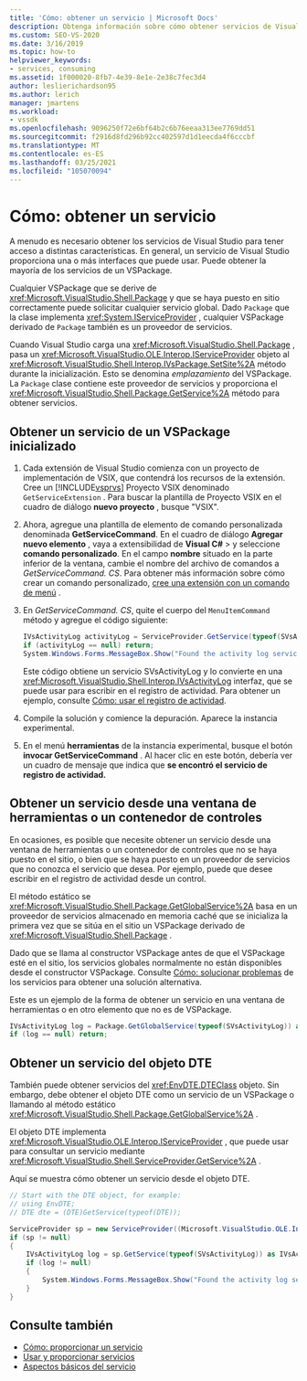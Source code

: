 ```yaml
---
title: 'Cómo: obtener un servicio | Microsoft Docs'
description: Obtenga información sobre cómo obtener servicios de Visual Studio para tener acceso a distintas características. Puede obtener la mayoría de los servicios mediante un VSPackage.
ms.custom: SEO-VS-2020
ms.date: 3/16/2019
ms.topic: how-to
helpviewer_keywords:
- services, consuming
ms.assetid: 1f000020-8fb7-4e39-8e1e-2e38c7fec3d4
author: leslierichardson95
ms.author: lerich
manager: jmartens
ms.workload:
- vssdk
ms.openlocfilehash: 9096250f72e6bf64b2c6b76eeaa313ee7769dd51
ms.sourcegitcommit: f2916d8fd296b92cc402597d1d1eecda4f6cccbf
ms.translationtype: MT
ms.contentlocale: es-ES
ms.lasthandoff: 03/25/2021
ms.locfileid: "105070094"
---
```

# <a name="how-to-get-a-service"></a>Cómo: obtener un servicio

A menudo es necesario obtener los servicios de Visual Studio para tener acceso a distintas características. En general, un servicio de Visual Studio proporciona una o más interfaces que puede usar. Puede obtener la mayoría de los servicios de un VSPackage.

Cualquier VSPackage que se derive de <xref:Microsoft.VisualStudio.Shell.Package> y que se haya puesto en sitio correctamente puede solicitar cualquier servicio global. Dado `Package` que la clase implementa <xref:System.IServiceProvider> , cualquier VSPackage derivado de `Package` también es un proveedor de servicios.

Cuando Visual Studio carga una <xref:Microsoft.VisualStudio.Shell.Package> , pasa un <xref:Microsoft.VisualStudio.OLE.Interop.IServiceProvider> objeto al <xref:Microsoft.VisualStudio.Shell.Interop.IVsPackage.SetSite%2A> método durante la inicialización. Esto se denomina *emplazamiento* del VSPackage. La `Package` clase contiene este proveedor de servicios y proporciona el <xref:Microsoft.VisualStudio.Shell.Package.GetService%2A> método para obtener servicios.

## <a name="getting-a-service-from-an-initialized-vspackage"></a>Obtener un servicio de un VSPackage inicializado

1. Cada extensión de Visual Studio comienza con un proyecto de implementación de VSIX, que contendrá los recursos de la extensión. Cree un [!INCLUDE[vsprvs](../code-quality/includes/vsprvs_md.md)] Proyecto VSIX denominado `GetServiceExtension` . Para buscar la plantilla de Proyecto VSIX en el cuadro de diálogo **nuevo proyecto** , busque "VSIX".

2. Ahora, agregue una plantilla de elemento de comando personalizada denominada **GetServiceCommand**. En el cuadro de diálogo **Agregar nuevo elemento** , vaya a extensibilidad de **Visual C#**  >   y seleccione **comando personalizado**. En el campo **nombre** situado en la parte inferior de la ventana, cambie el nombre del archivo de comandos a *GetServiceCommand. CS*. Para obtener más información sobre cómo crear un comando personalizado, [cree una extensión con un comando de menú](../extensibility/creating-an-extension-with-a-menu-command.md) .

3. En *GetServiceCommand. CS*, quite el cuerpo del `MenuItemCommand` método y agregue el código siguiente:

   ```csharp
   IVsActivityLog activityLog = ServiceProvider.GetService(typeof(SVsActivityLog)) as IVsActivityLog;
   if (activityLog == null) return;
   System.Windows.Forms.MessageBox.Show("Found the activity log service.");

   ```

    Este código obtiene un servicio SVsActivityLog y lo convierte en una <xref:Microsoft.VisualStudio.Shell.Interop.IVsActivityLog> interfaz, que se puede usar para escribir en el registro de actividad. Para obtener un ejemplo, consulte [Cómo: usar el registro de actividad](../extensibility/how-to-use-the-activity-log.md).

4. Compile la solución y comience la depuración. Aparece la instancia experimental.

5. En el menú **herramientas** de la instancia experimental, busque el botón **invocar GetServiceCommand** . Al hacer clic en este botón, debería ver un cuadro de mensaje que indica que **se encontró el servicio de registro de actividad.**

## <a name="getting-a-service-from-a-tool-window-or-control-container"></a>Obtener un servicio desde una ventana de herramientas o un contenedor de controles

En ocasiones, es posible que necesite obtener un servicio desde una ventana de herramientas o un contenedor de controles que no se haya puesto en el sitio, o bien que se haya puesto en un proveedor de servicios que no conozca el servicio que desea. Por ejemplo, puede que desee escribir en el registro de actividad desde un control.

El método estático se <xref:Microsoft.VisualStudio.Shell.Package.GetGlobalService%2A> basa en un proveedor de servicios almacenado en memoria caché que se inicializa la primera vez que se sitúa en el sitio un VSPackage derivado de <xref:Microsoft.VisualStudio.Shell.Package> .

Dado que se llama al constructor VSPackage antes de que el VSPackage esté en el sitio, los servicios globales normalmente no están disponibles desde el constructor VSPackage. Consulte [Cómo: solucionar problemas](../extensibility/how-to-troubleshoot-services.md) de los servicios para obtener una solución alternativa.

Este es un ejemplo de la forma de obtener un servicio en una ventana de herramientas o en otro elemento que no es de VSPackage.

```csharp
IVsActivityLog log = Package.GetGlobalService(typeof(SVsActivityLog)) as IVsActivityLog;
if (log == null) return;
```

## <a name="getting-a-service-from-the-dte-object"></a>Obtener un servicio del objeto DTE

También puede obtener servicios del <xref:EnvDTE.DTEClass> objeto. Sin embargo, debe obtener el objeto DTE como un servicio de un VSPackage o llamando al método estático <xref:Microsoft.VisualStudio.Shell.Package.GetGlobalService%2A> .

El objeto DTE implementa <xref:Microsoft.VisualStudio.OLE.Interop.IServiceProvider> , que puede usar para consultar un servicio mediante <xref:Microsoft.VisualStudio.Shell.ServiceProvider.GetService%2A> .

Aquí se muestra cómo obtener un servicio desde el objeto DTE.

```csharp
// Start with the DTE object, for example: 
// using EnvDTE;
// DTE dte = (DTE)GetService(typeof(DTE));

ServiceProvider sp = new ServiceProvider((Microsoft.VisualStudio.OLE.Interop.IServiceProvider)dte);
if (sp != null)
{
    IVsActivityLog log = sp.GetService(typeof(SVsActivityLog)) as IVsActivityLog;
    if (log != null)
    {
        System.Windows.Forms.MessageBox.Show("Found the activity log service.");
    }
}
```

## <a name="see-also"></a>Consulte también

- [Cómo: proporcionar un servicio](../extensibility/how-to-provide-a-service.md)
- [Usar y proporcionar servicios](../extensibility/using-and-providing-services.md)
- [Aspectos básicos del servicio](../extensibility/internals/service-essentials.md)
